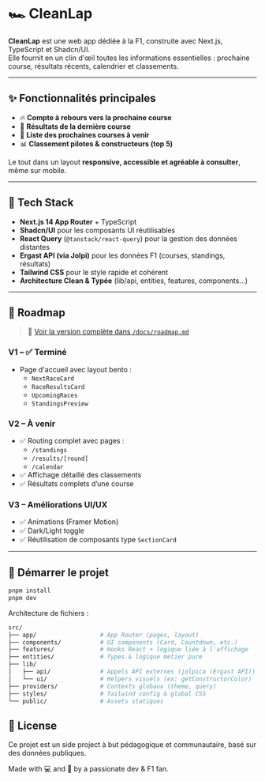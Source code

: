 # 🏎️ CleanLap

**CleanLap** est une web app dédiée à la F1, construite avec Next.js, TypeScript et Shadcn/UI.  
Elle fournit en un clin d'œil toutes les informations essentielles : prochaine course, résultats récents, calendrier et classements.

---

## ✨ Fonctionnalités principales

- 🔥 **Compte à rebours vers la prochaine course**
- 🏁 **Résultats de la dernière course**
- 📆 **Liste des prochaines courses à venir**
- 📊 **Classement pilotes & constructeurs (top 5)**

Le tout dans un layout **responsive, accessible et agréable à consulter**, même sur mobile.

---

## 🧱 Tech Stack

- **Next.js 14 App Router** + TypeScript
- **Shadcn/UI** pour les composants UI réutilisables
- **React Query** (`@tanstack/react-query`) pour la gestion des données distantes
- **Ergast API (via Jolpi)** pour les données F1 (courses, standings, résultats)
- **Tailwind CSS** pour le style rapide et cohérent
- **Architecture Clean & Typée** (lib/api, entities, features, components...)

---

## 🚧 Roadmap

> 📌 [Voir la version complète dans `/docs/roadmap.md`](./docs/roadmap.md)

### V1 – ✅ Terminé

- Page d'accueil avec layout bento :
  - `NextRaceCard`
  - `RaceResultsCard`
  - `UpcomingRaces`
  - `StandingsPreview`

### V2 – À venir

- ✅ Routing complet avec pages :
  - `/standings`
  - `/results/[round]`
  - `/calendar`
- ✅ Affichage détaillé des classements
- ✅ Résultats complets d’une course

### V3 – Améliorations UI/UX

- ✅ Animations (Framer Motion)
- ✅ Dark/Light toggle
- ✅ Réutilisation de composants type `SectionCard`

---

## 🚀 Démarrer le projet

```bash
pnpm install
pnpm dev
```

Architecture de fichiers :

```bash
src/
├── app/                  # App Router (pages, layout)
├── components/           # UI components (Card, Countdown, etc.)
├── features/             # Hooks React + logique liée à l'affichage
├── entities/             # Types & logique métier pure
├── lib/
│   ├── api/              # Appels API externes (jolpica (Ergast API))
│   └── ui/               # Helpers visuels (ex: getConstructorColor)
├── providers/            # Contexts globaux (theme, query)
├── styles/               # Tailwind config & global CSS
└── public/               # Assets statiques
```

## 📜 License

Ce projet est un side project à but pédagogique et communautaire, basé sur des données publiques.

Made with 💻 and 🏁 by a passionate dev & F1 fan.
